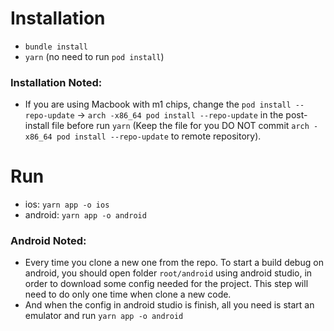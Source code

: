 # Installation

- `bundle install`
- `yarn` (no need to run `pod install`)

### Installation Noted:

- If you are using Macbook with m1 chips, change the `pod install --repo-update` -> `arch -x86_64 pod install --repo-update` in the post-install file before run `yarn` (Keep the file for you DO NOT commit `arch -x86_64 pod install --repo-update` to remote repository).

# Run

- ios: `yarn app -o ios`
- android: `yarn app -o android`

### Android Noted:

- Every time you clone a new one from the repo. To start a build debug on android, you should open folder `root/android` using android studio, in order to download some config needed for the project. This step will need to do only one time when clone a new code.
- And when the config in android studio is finish, all you need is start an emulator and run `yarn app -o android`
